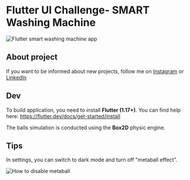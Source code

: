 # Flutter UI Challenge- SMART Washing Machine

![Flutter smart washing machine app](https://github.com/ALISCHILLER/Smart-washing-machine.git)

## About project

If you want to be informed about new projects, follow me on [Instagram](https://www.instagram.com/programer._msa) or [Linkedln]()


## Dev

To build application, you need to install **Flutter (1.17+)**. You can find help here: https://flutter.dev/docs/get-started/install

The balls simulation is conducted using the **Box2D** physic engine.

## Tips

In settings, you can switch to dark mode and turn off "metaball effect".

![How to disable metaball](https://github.com/ALISCHILLER/Smart-washing-machine.git/raw/master/doc/img/settings.png)
